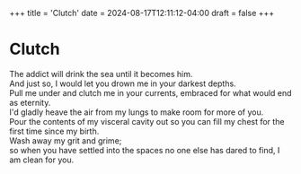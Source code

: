 +++
title = 'Clutch'
date = 2024-08-17T12:11:12-04:00
draft = false
+++

# Clutch

The addict will drink the sea until it becomes him.  
And just so, I would let you drown me in your darkest depths.  
Pull me under and clutch me in your currents, embraced for what would end as eternity.  
I'd gladly heave the air from my lungs to make room for more of you.  
Pour the contents of my visceral cavity out so you can fill my chest for the first time since my birth.  
Wash away my grit and grime;  
so when you have settled into the spaces no one else has dared to find, I am clean for you.

